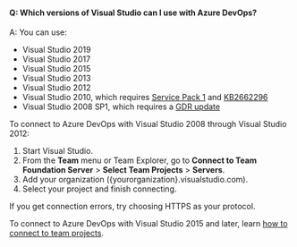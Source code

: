 #### Q: Which versions of Visual Studio can I use with Azure DevOps?

A: You can use:

* Visual Studio 2019
* Visual Studio 2017
* Visual Studio 2015
* Visual Studio 2013
* Visual Studio 2012
* Visual Studio 2010, 
which requires [Service Pack 1](https://www.microsoft.com/download/details.aspx?id=29082) 
and [KB2662296](https://support.microsoft.com/kb/2662296)
* Visual Studio 2008 SP1, which requires a [GDR update](https://support.microsoft.com/kb/2673642)

To connect to Azure DevOps with Visual Studio 2008 through Visual Studio 2012:

1.	Start Visual Studio.
2.	From the **Team** menu or Team Explorer, 
go to **Connect to Team Foundation Server** > **Select Team Projects** > **Servers**.
3.	Add your organization ({yourorganization}.visualstudio.com).
4.	Select your project and finish connecting.

If you get connection errors, try choosing HTTPS as your protocol.

To connect to Azure DevOps with Visual Studio 2015 and later, 
learn [how to connect to team projects](/azure/devops/organizations/projects/connect-to-projects). 
